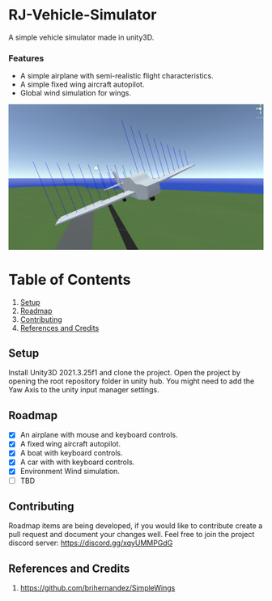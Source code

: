 # RJ-Vehicle-Simulator
 A simple vehicle simulator made in unity3D.

### Features
- A simple airplane with semi-realistic flight characteristics.
- A simple fixed wing aircraft autopilot.
- Global wind simulation for wings.

![Flying screenshot](screenshot2.PNG)

# Table of Contents
1. [Setup](#Setup)
2. [Roadmap](#Roadmap)
3. [Contributing](#Contributing)
4. [References and Credits](#References-and-Credits)

## Setup
Install Unity3D 2021.3.25f1 and clone the project. Open the project by opening the root repository folder in unity hub.
You might need to add the Yaw Axis to the unity input manager settings.
## Roadmap
- [x] An airplane with mouse and keyboard controls.
- [x] A fixed wing aircraft autopilot.
- [x] A boat with keyboard controls.
- [x] A car with with keyboard controls.
- [x] Environment Wind simulation.
- [ ] TBD

## Contributing
Roadmap items are being developed, if you would like to contribute create a pull request and document your changes well.
Feel free to join the project discord server: https://discord.gg/xqyUMMPGdG

## References and Credits
1. https://github.com/brihernandez/SimpleWings